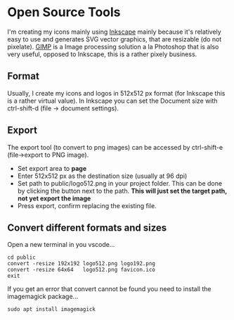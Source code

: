 # Open Source Tools

I'm creating my icons mainly using [Inkscape](https://inkscape.org/) mainly because it's relatively easy to use and generates SVG vector graphics, that are resizable (do not pixelate). [GIMP](https://gimp.org/) is a Image processing solution a la Photoshop that is also very useful, opposed to Inkscape, this is a rather pixely business.

## Format

Usually, I create my icons and logos in 512x512 px format (for Inkscape this is a rather virtual value). In Inkscape you can set the Document size with ctrl-shift-d (file -> document settings).

## Export

The export tool (to convert to png images) can be accessed by ctrl-shift-e (file->export to PNG image).

- Set export area to **page**
- Enter 512x512 px as the destination size (usually at 96 dpi)
- Set path to public/logo512.png in your project folder.
  This can be done by clicking the button next to the path. **This will just set the target path, not yet export the image** 
- Press export, confirm replacing the existing file.

## Convert different formats and sizes

Open a new terminal in you vscode...

```ShellScript
cd public
convert -resize 192x192 logo512.png logo192.png
convert -resize 64x64   logo512.png favicon.ico
exit
```

If you get an error that convert cannot be found you need to install the imagemagick package...

```ShellScript
sudo apt install imagemagick
```
